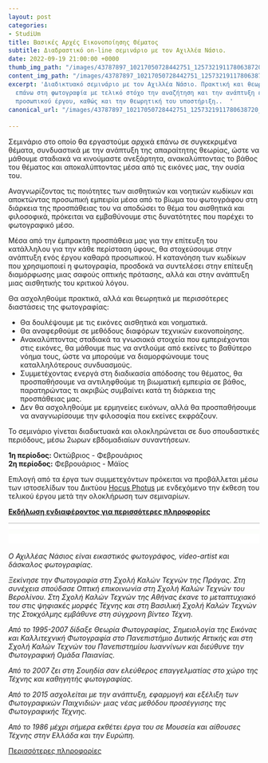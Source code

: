 ```yaml
---
layout: post
categories:
- StudiUm
title: Βασικές Αρχές Εικονοποίησης Θέματος
subtitle: Διαδραστικό on-line σεμινάριο με τον Αχιλλέα Νάσιο.
date: 2022-09-19 21:00:00 +0000
thumb_img_path: "/images/43787897_10217050728442751_1257321911780638720_n.jpeg"
content_img_path: "/images/43787897_10217050728442751_1257321911780638720_n.jpeg"
excerpt: 'Διαδικτυακό σεμινάριο με τον Αχιλλέα Νάσιο. Πρακτική και θεωρητική σπουδή
  επάνω στη φωτογραφία με τελικό στόχο την αναζήτηση και την ανάπτυξη ενός ολοκληρωμένου
  προσωπικού έργου, καθώς και την θεωρητική του υποστήριξη..  '
canonical_url: "/images/43787897_10217050728442751_1257321911780638720_n.jpeg"

---
```

Σεμινάριο στο οποίο θα εργαστούμε αρχικά επάνω σε συγκεκριμένα θέματα, συνδυαστικά με την ανάπτυξη της απαραίτητης θεωρίας, ώστε να μάθουμε σταδιακά να κινούμαστε ανεξάρτητα, ανακαλύπτοντας το βάθος του θέματος και αποκαλύπτοντας μέσα από τις εικόνες μας, την ουσία του.

Αναγνωρίζοντας τις ποιότητες των αισθητικών και νοητικών κωδίκων και αποκτώντας προσωπική εμπειρία μέσα από το βίωμα του φωτογράφου στη διάρκεια της προσπάθειας του να αποδώσει το θέμα του αισθητικά και φιλοσοφικά, πρόκειται να εμβαθύνουμε στις δυνατότητες που παρέχει το φωτογραφικό μέσο.

Μέσα από την έμπρακτη προσπάθεια μας για την επίτευξη του κατάλληλου για την κάθε περίσταση ύφους, θα στοχεύσουμε στην ανάπτυξη ενός έργου καθαρά προσωπικού. Η κατανόηση των κωδίκων που χρησιμοποιεί η φωτογραφία, προσδοκά να συντελέσει στην επίτευξη διαμόρφωσης μιας σαφούς οπτικής πρότασης, αλλά και στην ανάπτυξη μιας αισθητικής του κριτικού λόγου.

Θα ασχοληθούμε πρακτικά, αλλά και θεωρητικά με περισσότερες διαστάσεις της φωτογραφίας:

* Θα δουλέψουμε με τις εικόνες αισθητικά και νοηματικά.
* Θα αναφερθούμε σε μεθόδους διαφόρων τεχνικών εικονοποίησης.
* Ανακαλύπτοντας σταδιακά τα γνωσιακά στοιχεία που εμπεριέχονται στις εικόνες, θα μάθουμε πως να αντλούμε από εκείνες το βαθύτερο νόημα τους, ώστε να μπορούμε να διαμορφώνουμε τους καταλληλότερους συνδυασμούς.
* Συμμετέχοντας ενεργά στη διαδικασία απόδοσης του θέματος, θα προσπαθήσουμε να αντιληφθούμε τη βιωματική εμπειρία σε βάθος, παρατηρώντας τι ακριβώς συμβαίνει κατά τη διάρκεια της προσπάθειας μας.
* Δεν θα ασχοληθούμε με ερμηνείες εικόνων, αλλά θα προσπαθήσουμε να αναγνωρίσουμε την φιλοσοφία που εκείνες εκφράζουν.

Το σεμινάριο γίνεται διαδικτυακά και ολοκληρώνεται σε δυο σπουδαστικές περιόδους, μέσω 2ωρων εβδομαδιαίων συναντήσεων.

**1η περίοδος:** Οκτώβριος - Φεβρουάριος  
**2η περίοδος:** Φεβρουάριος - Μάϊος

Επιλογή από τα έργα των συμμετεχόντων πρόκειται να προβάλλεται μέσω των ιστοσελίδων του Δικτύου [Hocus Photus](https://hocusphotus.com/blog) με ενδεχόμενο την έκθεση του τελικού έργου μετά την ολοκλήρωση των σεμιναρίων.

<a href="https://hocusphotus.com/contact/" target="blank">**Εκδήλωση ενδιαφέροντος για περισσότερες πληροφορίες**</a>

![](/images/bwok-2.jpg)

_Ο Αχιλλέας Νάσιος είναι εικαστικός φωτογράφος, video-artist και δάσκαλος φωτογραφίας._

_Ξεκίνησε την Φωτογραφία στη Σχολή Καλών Τεχνών της Πράγας. Στη συνέχεια σπούδασε Οπτική επικοινωνία στη Σχολή Καλών Τεχνών του Βερολίνου. Στη Σχολή Καλών Τεχνών της Αθήνας έκανε το μεταπτυχιακό του στις ψηφιακές μορφές Τέχνης και στη Βασιλική Σχολή Καλών Τεχνών της Στοκχόλμης εμβάθυνε στη σύγχρονη βίντεο Τέχνη._

_Από το 1995-2007 δίδαξε Θεωρία Φωτογραφίας, Σημειολογία της Εικόνας και Καλλιτεχνική Φωτογραφία στο Πανεπιστήμιο Δυτικής Αττικής και στη Σχολή Καλών Τεχνών του Πανεπιστημίου Ιωαννίνων και διεύθυνε την Φωτογραφική Ομάδα Παιανίας._

_Από το 2007 ζει στη Σουηδία σαν ελεύθερος επαγγελματίας στο χώρο της Τέχνης και καθηγητής φωτογραφίας._

_Από το 2015 ασχολείται με την ανάπτυξη, εφαρμογή και εξέλιξη των Φωτογραφικών Παιχνιδιών· μιας νέας μεθόδου προσέγγισης της Φωτογραφικής Τέχνης._

_Από το 1986 μέχρι σήμερα εκθέτει έργα του σε Μουσεία και αίθουσες Τέχνης στην Ελλάδα και την Ευρώπη._

<a href="https://anikon.org/about/" target="blank"> Περισσότερες πληροφορίες</a>